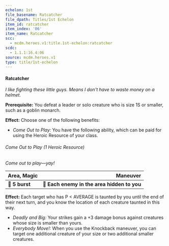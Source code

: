 ```yaml
---
echelon: 1st
file_basename: Ratcatcher
file_dpath: Titles/1st Echelon
item_id: ratcatcher
item_index: '06'
item_name: Ratcatcher
scc:
  - mcdm.heroes.v1:title.1st-echelon:ratcatcher
scdc:
  - 1.1.1:16.4:06
source: mcdm.heroes.v1
type: title/1st-echelon
---
```


#### Ratcatcher

*I like fighting these little guys. Means I don't have to waste money on a helmet.*

**Prerequisite:** You defeat a leader or solo creature who is size 1S or smaller, such as a goblin monarch.

**Effect:** Choose one of the following benefits:

- *Come Out to Play:* You have the following ability, which can be paid for using the Heroic Resource of your class.

###### Come Out to Play (1 Heroic Resource)

*Come out to play—yay!*

| **Area, Magic** |                                **Maneuver** |
| --------------- | ------------------------------------------: |
| **📏 5 burst**  | **🎯 Each enemy in the area hidden to you** |

**Effect:** Each target who has P < AVERAGE is taunted by you until the end of their next turn, and you know the location of each creature taunted in this way.

- *Deadly and Big:* Your strikes gain a +3 damage bonus against creatures whose size is smaller than yours.
- *Everybody Move!:* When you use the Knockback maneuver, you can target one additional creature of your size or two additional smaller creatures.
